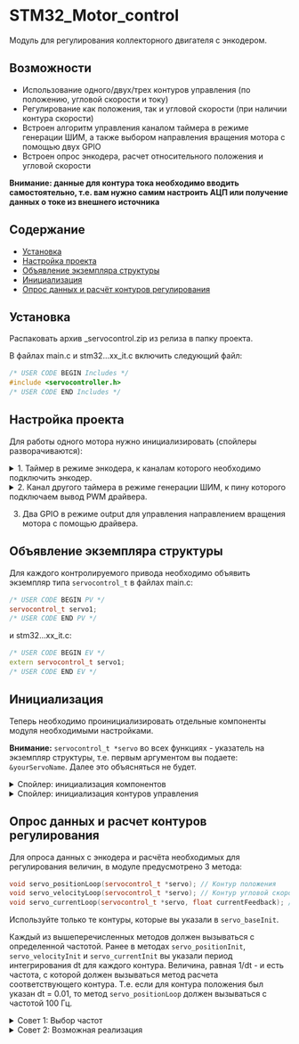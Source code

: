 # STM32_Motor_control
Модуль для регулирования коллекторного двигателя с энкодером.
## Возможности
 - Использование одного/двух/трех контуров управления (по положению, угловой скорости и току)
 - Регулирование как положения, так и угловой скорости (при наличии контура скорости)
 - Встроен алгоритм управления каналом таймера в режиме генерации ШИМ, а также выбором направления вращения мотора с помощью двух GPIO
 - Встроен опрос энкодера, расчет относительного положения и угловой скорости

**Внимание: данные для контура тока необходимо вводить самостоятельно, т.е. вам нужно самим настроить АЦП или получение данных о токе из внешнего источника**

## Содержание
- [Установка](#install)
- [Настройка проекта](#mxproj)
- [Объявление экземпляра структуры](#structure)
- [Инициализация](#init)
- [Опрос данных и расчёт контуров регулирования](#contours)


<a id="install"></a>
## Установка
Распаковать архив _servocontrol.zip из релиза в папку проекта.

В файлах main.c и stm32...xx_it.c включить следующий файл:
```c++
/* USER CODE BEGIN Includes */
#include <servocontroller.h>
/* USER CODE END Includes */
```

<a id="mxproj"></a>
## Настройка проекта
Для работы одного мотора нужно инициализировать (спойлеры разворачиваются):


<details>
<summary>1. Таймер в режиме энкодера, к каналам которого необходимо подключить энкодер.</summary>

------------

![Preview1](./images/EncoderMode.png)

------------

После этого в функцию `int main()` файла main.c нужно добавить следующее (пример для таймера TIM1):

```c++
/* USER CODE BEGIN 2 */
__HAL_TIM_CLEAR_IT(&htim1, TIM_IT_UPDATE);
HAL_TIM_Encoder_Start(&htim1, TIM_CHANNEL_ALL);
/* USER CODE BEGIN 2 */
```
Убедитесь, что вызываете эти методы перед бесконечным циклом `while(1)` - в указанном выше плейсхолдере для пользовательского кода

------------
</details>

<details>
<summary>2. Канал другого таймера в режиме генерации ШИМ, к пину которого подключаем вывод PWM драйвера.</summary>

Частоту работы ШИМ необходимо выбирать исходя из характеристик драйвера. Например, если в характеристиках драйвера указано до 20 кГц, стоит установить 18 кГц (небольшой запас прочности). Частота от 18 кГц наиболее оптимальна, т.к. это за пределами порога слышимости большинства людей.

![Preview1](./images/PWMSettings.png)

------------

После этого в функции `int main()` файла main.c нужно включить ШИМ на используемых каналах другого таймера (пример для TIM3):

```c++
/* USER CODE BEGIN 2 */
HAL_TIM_PWM_Start(&htim3, TIM_CHANNEL_1);
HAL_TIM_PWM_Start(&htim3, TIM_CHANNEL_2);
/* USER CODE BEGIN 2 */
```
Убедитесь, что вызываете эти методы перед бесконечным циклом `while(1)` - в указанном выше плейсхолдере для пользовательского кода

------------
</details>

3. Два GPIO в режиме output для управления направлением вращения мотора с помощью драйвера.

<a id="structure"></a>
## Объявление экземпляра структуры
Для каждого контролируемого привода необходимо объявить экземпляр типа `servocontrol_t` в файлах main.c:

```c++
/* USER CODE BEGIN PV */
servocontrol_t servo1;
/* USER CODE END PV */
```

и stm32...xx_it.c:
```c++
/* USER CODE BEGIN EV */
extern servocontrol_t servo1;
/* USER CODE END EV */
```
<a id="init"></a>
## Инициализация
Теперь необходимо проинициализировать отдельные компоненты модуля необходимыми настройками.

**Внимание:** `servocontrol_t *servo` во всех функциях - указатель на экземпляр структуры, т.е. первым аргументом вы подаете: `&yourServoName`. Далее это объясняться не будет.

<details>
<summary>Спойлер: инициализация компонентов</summary>

```c++
void servo_baseInit(servocontrol_t *servo, enum loops servoLoops, float motorSpeed, float gearRatio,
		uint8_t reverse);
// servoLoops - количество используемых контуров управления
//   Single - регулирование по углу положения вала
//   Double - подчиненное регулирование по положению и угловой скорости
//   Triple - подчиненное регулирование по положению, угловой скорости и току (пропорционален моменту)


// motorSpeed - скорость привода до редуктора в РАД/С
// gearRatio - передаточное число редуктора. Например, если передаточное число 1:21.3, передайте 21.3.
// 	Если редуктора нет, или хотите регулировать до привод без учета редукции
//	(бывает полезно при большом влиянии вязкого трения редуктора на работу привода), передайте 1.
// reverse - определяет направление вращения, передайте 0 или 1


void servo_encoderInit(servocontrol_t *servo, TIM_HandleTypeDef *htim, uint16_t CPR);
// htim - указатель на обработчик таймера, например &htim1, если используется TIM1
// CPR - количество счетов таймера за один оборот мотора (если использованы два канала, CPR=(PPR*4)-1.
//		PPR можно узнать из характеристик энкодера.


void servo_driverInit(servocontrol_t *servo, TIM_HandleTypeDef *htim, uint8_t timerChannel,
		GPIO_TypeDef *dir1_Port, uint32_t dir1_Pin, GPIO_TypeDef *dir2_Port, uint32_t dir2_Pin,
		uint16_t minDuty, uint16_t maxDuty);
// htim - обработчик таймера, генерирующего ШИМ-сигнал.
// timerChannel - номер канала таймера, который контролирует скорость данного привода (числом: 1/2/3/4)
// Далее пины, управляющие направлением вращения привода через драйвер (с указанием портов)
// minDuty - минимальное значение шим, отличное от нуля, которое будет выдавать микроконтроллер (обычно 0)
// maxDuty - максимальное значение шим, которое будет выдавать микроконтроллер.
//		Рекомендую взять значение, равное ARR-1, где ARR - arr регистр таймера
//		Стоит уменьшить его на единицу, так как при полном заполнении есть риск перегрева мосфетов.
```
</details>

<details>
<summary>Спойлер: инициализация контуров управления</summary>
	
```c++
//------------------------ Следующие инициализаторы - настройки контуров управления ------------------------
//------------ Рекомендуется инициализировать только те контуры, которые будут использоваться --------------

// kp, ki, kd - коэффициенты ПИД регулятора контура
// dt - период работы каждого контура в секундах (очень важно соблюдать эту величину)
// kt - коэффициент алгоритма anti-windup. При отсутствии интегральной составляющей оставить 0

void servo_positionInit(servocontrol_t *servo, float kp, float ki, float kd, float dt, float kt);
void servo_velocityInit(servocontrol_t *servo, float kp, float ki, float kd, float dt, float kt);
void servo_currentInit(servocontrol_t *servo, float ratedCurrent, float kp, float ki, float kd, float dt,
		float kt);
// ratedCurrent - номинальный ток мотора в амперах
```
</details>

<a id="contours"></a>
## Опрос данных и расчет контуров регулирования
Для опроса данных с энкодера и расчёта необходимых для регулирования величин, в модуле предусмотрено 3 метода:

```c++
void servo_positionLoop(servocontrol_t *servo); // Контур положения
void servo_velocityLoop(servocontrol_t *servo); // Контур угловой скорости
void servo_currentLoop(servocontrol_t *servo, float currentFeedback); // Контур тока. currentFeedback - текущий ток (А)
```
Используйте только те контуры, которые вы указали в `servo_baseInit`.

Каждый из вышеперечисленных методов должен вызываться с определенной частотой. Ранее в методах `servo_positionInit`, `servo_velocityInit` и `servo_currentInit` вы указали период интегрирования dt для каждого контура. Величина, равная 1/dt - и есть частота, с которой должен вызываться метод расчета соответствующего контура. Т.е. если для контура положения был указан dt = 0.01, то метод `servo_positionLoop` должен вызываться с частотой 100 Гц.

</details>

<details>
<summary>Совет 1: Выбор частот</summary>
	
### Выбор частоты опроса контуров
- **Ток:** функция для расчёта регулятора тока в идеале должна вычисляться с частотой соответствующей обновлению задания для ШИМ силовых ключей. Чтобы для каждой новой коммутации ШИМ уже было рассчитано обновлённое значение на выходе регулятора тока. Но допускается **кратно** снижать частоту в несколько раз. Чем больше частота расчета контура тока - тем лучше, но необходимо учитывать вычислительные возможности процессора, АЦП и другие факторы. Обычно частоты для вызова регулятора тока - несколько килогерц.
- **Угловая скорость:** - для контура скорости обычно достаточно частоты 50-200 Гц, но опять же, частота должна быть кратно меньше частоты обновления контура тока. При отстутствии контура тока, частота должна быть кратно меньше частоты ШИМ.
- **Положение** - контур положения стоит обновлять с той же частотой, что и контур скорости (при его наличии). При остутствии контура скорости, необходимо рассчитать частоту исходя из максимальной скорости вращения вала привода.
</details>

</details>

<details>
<summary>Совет 2: Возможная реализация</summary>
	
### Выбор частоты опроса контуров

</details>
